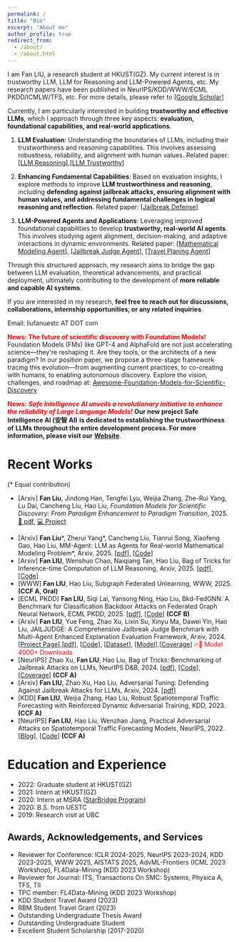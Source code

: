 ```yaml
---
permalink: /
title: "Bio"
excerpt: "About me"
author_profile: true
redirect_from: 
  - /about/
  - /about.html
---
```


I am Fan LIU, a research student at HKUST(GZ). My current interest is in trustworthy LLM, LLM for Reasoning and LLM-Powered Agents,  etc. My research papers  have been published in NeurIPS/KDD/WWW/ECML PKDD/ICMLW/TFS, etc.  For more details, please refer to [[Google Scholar](https://scholar.google.com/citations?hl=en&user=w_T6VSsAAAAJ&view_op=list_works&gmla=AJsN-F6dCU5T7zqsidfpbWQ8dM-gnrcr_B7HR2Al0KB-Da0O4rcUVdg50B8s5frd_M45ZL6BePe8-CSTML8ov3F66_cbUYBgM835uoGWaepf8tveijtCUcc)]


Currently, I am particularly interested in building **trustworthy and effective  LLMs**, which I approach through three key aspects: **evaluation, foundational capabilities, and real-world applications**.

1. **LLM Evaluation**: Understanding the boundaries of LLMs, including their trustworthiness and reasoning capabilities. This involves assessing robustness, reliability, and alignment with human values.
Related paper: [[LLM Reasoning](https://arxiv.org/pdf/2502.07191)],[[LLM Trustworthy](http://arxiv.org/abs/2406.09324)]

2. **Enhancing Fundamental Capabilities**: Based on evaluation insights, I explore methods to improve **LLM trustworthiness and reasoning**, including **defending against jailbreak attacks, ensuring alignment with human values, and addressing fundamental challenges in logical reasoning and reflection**.
Related paper: [[Jailbreak Defense](https://arxiv.org/pdf/2406.06622)]

3. **LLM-Powered Agents and Applications**: Leveraging improved foundational capabilities to develop **trustworthy, real-world AI agents**. This involves studying agent alignment, decision-making, and adaptive interactions in dynamic environments.
Related paper: [[Mathematical Modeling Agent](https://arxiv.org/pdf/2505.14148)], [[Jailbreak Judge Agent](https://arxiv.org/pdf/2410.12855)], [[Travel Planing Agent](https://arxiv.org/abs/2504.08694)]

Through this structured approach, my research aims to bridge the gap between LLM evaluation, theoretical advancements, and practical deployment, ultimately contributing to the development of **more reliable and capable AI systems**.

If you are interested in my research, **feel free to reach out for discussions, collaborations, internship opportunities, or any related inquiries**.  

Email: liufanuestc AT DOT com

<span style="color:red;">**News: The future of scientific discovery with Foundation Models!**</span>  
Foundation Models (FMs) like GPT-4 and AlphaFold are not just accelerating science—they're reshaping it. Are they tools, or the architects of a new paradigm?  In our position paper, we propose a three-stage framework tracing this evolution—from augmenting current practices, to co-creating with humans, to enabling autonomous discovery.  Explore the vision, challenges, and roadmap at: [Awesome-Foundation-Models-for-Scientific-Discovery](https://github.com/usail-hkust/Awesome-Foundation-Models-for-Scientific-Discovery)

<span style="color:red;">**News:** ***Safe Intelligence AI unveils a revolutionary initiative to enhance the reliability of Large Language Models!***</span> **Our new project** **Safe Intelligence AI (安智 AI)** **is dedicated to establishing the trustworthiness of** **LLMs** **throughout the entire development process. For more information, please visit our** [**Website**](https://secure-intelligence.github.io/).





Recent Works
======
(* Equal contribution)
- [Arxiv] **Fan Liu**, Jindong Han, Tengfei Lyu, Weijia Zhang, Zhe-Rui Yang, Lu Dai, Cancheng Liu, Hao Liu, *Foundation Models for Scientific Discovery: From Paradigm Enhancement to Paradigm Transition*, 2025. [📄 pdf](https://www.researchgate.net/publication/392172352_Foundation_Models_for_Scientific_Discovery_From_Paradigm_Enhancement_to_Paradigm_Transition), [💻 Project](https://github.com/usail-hkust/Awesome-Foundation-Models-for-Scientific-Discovery)
* [Arxiv] **Fan Liu**\*, Zherui Yang\*, Cancheng Liu, Tianrui Song, Xiaofeng Gao, Hao Liu, MM-Agent: LLM as Agents for Real-world Mathematical Modeling Problem*, Arxiv, 2025. [[pdf](https://arxiv.org/pdf/2505.14148)], [[Code](https://github.com/usail-hkust/LLM-MM-Agent)]  
* [Arxiv] **Fan LIU**, Wenshuo Chao, Naiqiang Tan, Hao Liu, Bag of Tricks for Inference-time Computation of LLM Reasoning, Arxiv, 2025. [[pdf](https://arxiv.org/pdf/2502.07191)], [[Code](https://github.com/usail-hkust/benchmark_inference_time_computation_LLM)]
* [WWW] **Fan LIU**, Hao Liu, Subgraph Federated Unlearning, WWW, 2025. **(CCF A, Oral)**
* [ECML PKDD] **Fan LIU**, Siqi Lai, Yansong Ning, Hao Liu, Bkd-FedGNN: A Benchmark for Classification Backdoor Attacks on Federated Graph Neural Network, ECML PKDD, 2025. [[pdf](https://arxiv.org/abs/2306.10351)], [[Code](https://github.com/usail-hkust/BkdFedGCN)] **(CCF B)**
* [Arxiv] **Fan LIU**, Yue Feng, Zhao Xu, Lixin Su, Xinyu Ma, Dawei Yin, Hao Liu, JAILJUDGE: A Comprehensive Jailbreak Judge Benchmark with Multi-Agent Enhanced Explanation Evaluation Framework, Arxiv, 2024. [[Project Page](https://usail-hkust.github.io/Jailjudge/)],[[pdf](https://arxiv.org/pdf/2410.12855)], [[Code](https://github.com/usail-hkust/Jailjudge/)], [[Dataset](https://huggingface.co/datasets/usail-hkust/JailJudge)], [[Model](https://huggingface.co/usail-hkust/JailJudge-guard)],[[Coverage](https://mp.weixin.qq.com/s/eu9GLk_MNjPe80R5FrV_tg)] <span style="color:red;">🔥🚀 Model 4000+ Downloads</span>
* [NeurIPS] Zhao Xu, **Fan LIU**, Hao Liu, Bag of Tricks: Benchmarking of Jailbreak Attacks on LLMs, NeurIPS D&B, 2024. [[pdf](http://arxiv.org/abs/2406.09324)], [[Code](https://github.com/usail-hkust/Bag_of_Tricks_for_LLM_Jailbreaking)],[[Coverage](https://mp.weixin.qq.com/s/KulCxJm1wgz2fqorfuJ3Iw)] **(CCF A)**
* [Arxiv] **Fan LIU**, Zhao Xu, Hao Liu, Adversarial Tuning: Defending Against Jailbreak Attacks for LLMs, Arxiv, 2024. [[pdf](https://arxiv.org/pdf/2406.06622)]
* [KDD] **Fan LIU**, Weijia Zhang, Hao Liu, Robust Spatiotemporal Traffic Forecasting with Reinforced Dynamic Adversarial Training, KDD, 2023. **(CCF A)**
* [NeurIPS] **Fan LIU**, Hao Liu, Wenzhao Jiang, Practical Adversarial Attacks on Spatiotemporal Traffic Forecasting Models, NeurIPS, 2022. [[Blog](https://hackmd.io/@tungsomot/H1CtgXDEo)], [[Code](https://github.com/usail-hkust/Adv-ST)] **(CCF A)**


Education and Experience
======
* 2022: Graduate student at HKUST(GZ)
* 2021: Intern at HKUST(GZ)
* 2020: Intern at MSRA ([StarBridge Program](https://www.msra.cn/zh-cn/connections/academic-programs/xingqiao)) 
* 2020: B.S. from UESTC   
* 2019: Research visit at UBC  


Awards, Acknowledgements, and Services
------
* Reviewer for Conference: ICLR 2024-2025, NeurIPS 2023-2024, KDD 2023-2025, WWW 2025, AISTATS 2025, AdvML-Frontiers (ICML 2023 Workshop), FL4Data-Mining (KDD 2023 Workshop)
* Reviewer for Journal: ITS, Transactions On SMC: Systems, Physica A, TFS, TII
* TPC member: FL4Data-Mining (KDD 2023 Workshop)
* KDD Student Travel Award (2023)
* RBM Student Travel Grant (2023)
* Outstanding Undergraduate Thesis Award
* Outstanding Undergraduate Student
* Excellent Student Scholarship (2017-2020)
